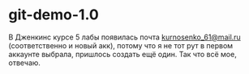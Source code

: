 # git-demo-1.0
В Дженкинс курсе 5 лабы появилась почта kurnosenko_61@mail.ru (соответственно и новый акк), потому что я не тот рут в первом аккаунте выбрала, пришлось создать ещё один. Так что всё мое, отвечаю.
